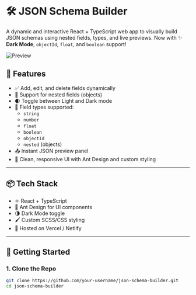 # 🛠️ JSON Schema Builder

A dynamic and interactive React + TypeScript web app to visually build JSON schemas using nested fields, types, and live previews. Now with ✨ **Dark Mode**, `objectId`, `float`, and `boolean` support!

![Preview](./preview.png)

## 🚀 Features

- ✅ Add, edit, and delete fields dynamically
- 🔁 Support for nested fields (objects)
- 🌒 Toggle between Light and Dark mode
- 🧠 Field types supported:
    - `string`
    - `number`
    - `float`
    - `boolean`
    - `objectId`
    - `nested` (objects)
- 📤 Instant JSON preview panel
- 🎨 Clean, responsive UI with Ant Design and custom styling

---

## 📦 Tech Stack

- ⚛️ React + TypeScript
- 🎨 Ant Design for UI components
- 🌗 Dark Mode toggle
- 🖌️ Custom SCSS/CSS styling
- 🚀 Hosted on Vercel / Netlify

---

## 🧰 Getting Started

### 1. Clone the Repo

```bash
git clone https://github.com/your-username/json-schema-builder.git
cd json-schema-builder
